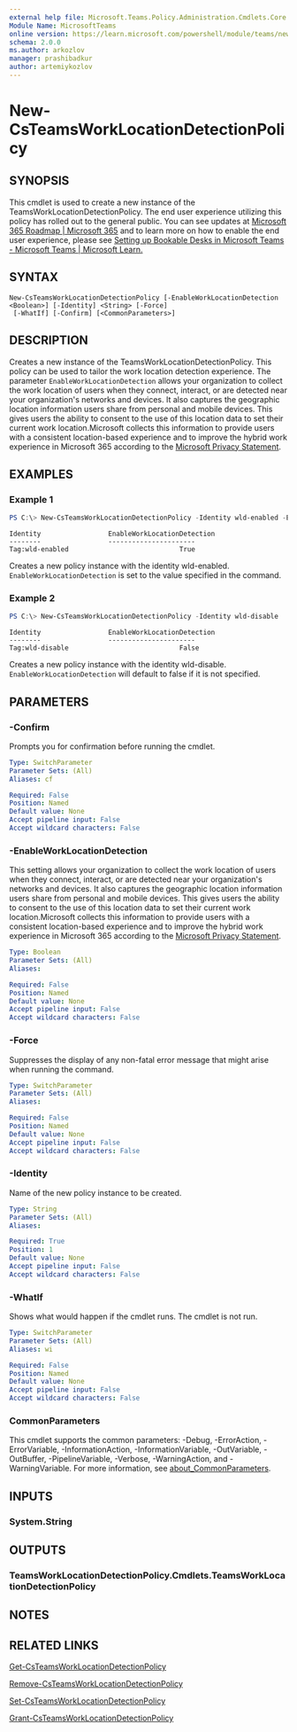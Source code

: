 ```yaml
---
external help file: Microsoft.Teams.Policy.Administration.Cmdlets.Core.dll-Help.xml
Module Name: MicrosoftTeams
online version: https://learn.microsoft.com/powershell/module/teams/new-csteamsworklocationdetectionpolicy
schema: 2.0.0
ms.author: arkozlov
manager: prashibadkur
author: artemiykozlov
---
```


# New-CsTeamsWorkLocationDetectionPolicy

## SYNOPSIS
This cmdlet is used to create a new instance of the TeamsWorkLocationDetectionPolicy. The end user experience utilizing this policy has rolled out to the general public. You can see updates at [Microsoft 365 Roadmap | Microsoft 365](https://www.microsoft.com/en-us/microsoft-365/roadmap?msockid=287ab43847c06d0008cca05b46076c18&filters=&searchterms=automatically%2Cset%2Cwork%2Clocation%22https://www.microsoft.com/en-us/microsoft-365/roadmap?msockid=287ab43847c06d0008cca05b46076c18&filters=&searchterms=automatically%2cset%2cwork%2clocation%22) and to learn more on how to enable the end user experience, please see [Setting up Bookable Desks in Microsoft Teams - Microsoft Teams | Microsoft Learn.](https://learn.microsoft.com/microsoftteams/rooms/bookable-desks)

## SYNTAX

```
New-CsTeamsWorkLocationDetectionPolicy [-EnableWorkLocationDetection <Boolean>] [-Identity] <String> [-Force]
 [-WhatIf] [-Confirm] [<CommonParameters>]
```

## DESCRIPTION
Creates a new instance of the TeamsWorkLocationDetectionPolicy. This policy can be used to tailor the work location detection experience. The parameter `EnableWorkLocationDetection` allows your organization to collect the work location of users when they connect, interact, or are detected near your organization's networks and devices. It also captures the geographic location information users share from personal and mobile devices.
This gives users the ability to consent to the use of this location data to set their current work location.Microsoft collects this information to provide users with a consistent location-based experience and to improve the hybrid work experience in Microsoft 365 according to the [Microsoft Privacy Statement](https://go.microsoft.com/fwlink/?LinkId=521839).

## EXAMPLES

### Example 1
```powershell
PS C:\> New-CsTeamsWorkLocationDetectionPolicy -Identity wld-enabled -EnableWorkLocationDetection $true
```
```output
Identity                 EnableWorkLocationDetection
--------                 ----------------------
Tag:wld-enabled                            True
```
Creates a new policy instance with the identity wld-enabled. `EnableWorkLocationDetection` is set to the value specified in the command.

### Example 2
```powershell
PS C:\> New-CsTeamsWorkLocationDetectionPolicy -Identity wld-disable
```
```output
Identity                 EnableWorkLocationDetection
--------                 ----------------------
Tag:wld-disable                            False
```
Creates a new policy instance with the identity wld-disable. `EnableWorkLocationDetection` will default to false if it is not specified.

## PARAMETERS

### -Confirm
Prompts you for confirmation before running the cmdlet.

```yaml
Type: SwitchParameter
Parameter Sets: (All)
Aliases: cf

Required: False
Position: Named
Default value: None
Accept pipeline input: False
Accept wildcard characters: False
```

### -EnableWorkLocationDetection
This setting allows your organization to collect the work location of users when they connect, interact, or are detected near your organization's networks and devices. It also captures the geographic location information users share from personal and mobile devices.
This gives users the ability to consent to the use of this location data to set their current work location.Microsoft collects this information to provide users with a consistent location-based experience and to improve the hybrid work experience in Microsoft 365 according to the [Microsoft Privacy Statement](https://go.microsoft.com/fwlink/?LinkId=521839).

```yaml
Type: Boolean
Parameter Sets: (All)
Aliases:

Required: False
Position: Named
Default value: None
Accept pipeline input: False
Accept wildcard characters: False
```

### -Force
Suppresses the display of any non-fatal error message that might arise when running the command.

```yaml
Type: SwitchParameter
Parameter Sets: (All)
Aliases:

Required: False
Position: Named
Default value: None
Accept pipeline input: False
Accept wildcard characters: False
```

### -Identity
Name of the new policy instance to be created.

```yaml
Type: String
Parameter Sets: (All)
Aliases:

Required: True
Position: 1
Default value: None
Accept pipeline input: False
Accept wildcard characters: False
```

### -WhatIf
Shows what would happen if the cmdlet runs.
The cmdlet is not run.

```yaml
Type: SwitchParameter
Parameter Sets: (All)
Aliases: wi

Required: False
Position: Named
Default value: None
Accept pipeline input: False
Accept wildcard characters: False
```

### CommonParameters
This cmdlet supports the common parameters: -Debug, -ErrorAction, -ErrorVariable, -InformationAction, -InformationVariable, -OutVariable, -OutBuffer, -PipelineVariable, -Verbose, -WarningAction, and -WarningVariable. For more information, see [about_CommonParameters](http://go.microsoft.com/fwlink/?LinkID=113216).

## INPUTS

### System.String

## OUTPUTS

### TeamsWorkLocationDetectionPolicy.Cmdlets.TeamsWorkLocationDetectionPolicy

## NOTES

## RELATED LINKS
[Get-CsTeamsWorkLocationDetectionPolicy](https://learn.microsoft.com/powershell/module/teams/get-csteamsworklocationdetectionpolicy)

[Remove-CsTeamsWorkLocationDetectionPolicy](https://learn.microsoft.com/powershell/module/teams/remove-csteamsworklocationdetectionpolicy)

[Set-CsTeamsWorkLocationDetectionPolicy](https://learn.microsoft.com/powershell/module/teams/set-csteamsworklocationdetectionpolicy)

[Grant-CsTeamsWorkLocationDetectionPolicy](https://learn.microsoft.com/powershell/module/teams/grant-csteamsworklocationdetectionpolicy)
